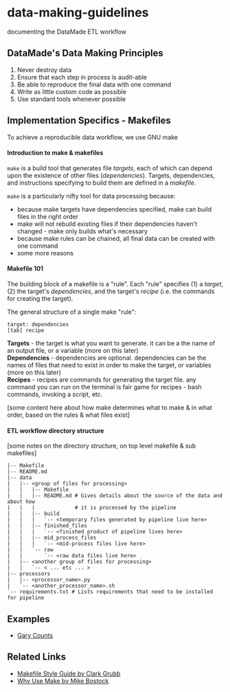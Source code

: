 # data-making-guidelines
documenting the DataMade ETL workflow

## DataMade's Data Making Principles

1. Never destroy data 
2. Ensure that each step in process is audit-able 
3. Be able to reproduce the final data with one command 
4. Write as little custom code as possible 
5. Use standard tools whenever possible 

## Implementation Specifics - Makefiles

To achieve a reproducible data workflow, we use GNU make

#### Introduction to make & makefiles
```make``` is a build tool that generates file *targets*, each of which can depend upon the existence of other files (*dependencies*). Targets, dependencies, and instructions specifying to build them are defined in a *makefile*.

```make``` is a particularly nifty tool for data processing because:
- because make targets have dependencies specified, make can build files in the right order
- make will not rebuild existing files if their dependencies haven't changed - make only builds what's necessary
- because make rules can be chained, all final data can be created with one command
- some more reasons

#### Makefile 101
The building block of a makefile is a "rule". Each "rule" specifies (1) a *target*, (2) the target's *dependencies*, and the target's *recipe* (i.e. the commands for creating the target).

The general structure of a single make "rule":
```
target: dependencies
[tab] recipe
```
**Targets** - the target is what you want to generate. it can be a the name of an output file, or a variable (more on this later)  
**Dependencies** - dependencies are optional. dependencies can be the names of files that need to exist in order to make the target, or variables (more on this later)  
**Recipes** - recipes are commands for generating the target file. any command you can run on the terminal is fair game  for recipes - bash commands, invoking a script, etc.  

[some content here about how make determines what to make & in what order, based on the rules & what files exist]

#### ETL workflow directory structure

[some notes on the directory structure, on top level makefile & sub makefiles]

```
|-- Makefile
|-- README.md
|-- data
|   |-- <group of files for processing>
|   |   |-- Makefile
|   |   |-- README.md # Gives details about the source of the data and about how
|   |   |             # it is processed by the pipeline
|   |   |-- build
|   |   |   `-- <temporary files generated by pipeline live here>
|   |   |-- finished_files
|   |   |   `-- <finished product of pipeline lives here>
|   |   |-- mid_process_files
|   |   |   `-- <mid-process files live here>
|   |   `-- raw
|   |       `-- <raw data files live here>
|   |-- <another group of files for processing>
|   |   `-- < ... etc ... >
|-- processors
|   |-- <processor_name>.py
|   `-- <another_processor_name>.sh
`-- requirements.txt # Lists requirements that need to be installed for pipeline
```

## Examples
- [Gary Counts](https://github.com/datamade/gary-counts-data)

## Related Links
- [Makefile Style Guide by Clark Grubb](http://clarkgrubb.com/makefile-style-guide#data-workflows)
- [Why Use Make by Mike Bostock](http://bost.ocks.org/mike/make/)
